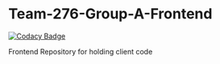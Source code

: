 # Team-276-Group-A-Frontend

[![Codacy Badge](https://api.codacy.com/project/badge/Grade/b7327943895a49208b88a03b81656be3)](https://app.codacy.com/gh/BuildForSDGCohort2/Team-276-Group-A-Frontend?utm_source=github.com&utm_medium=referral&utm_content=BuildForSDGCohort2/Team-276-Group-A-Frontend&utm_campaign=Badge_Grade_Settings)

Frontend Repository for holding client code
